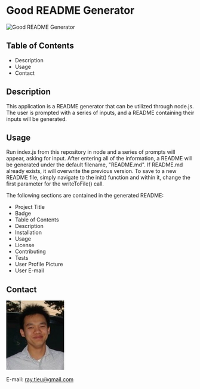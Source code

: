 # Good README Generator

![Good README Generator](https://img.shields.io/github/repo-size/raytieu/good-readme-generator)

## Table of Contents

* Description
* Usage
* Contact

## Description

This application is a README generator that can be utilized through node.js.  The user is prompted with a series of inputs, and a README containing their inputs will be generated.

## Usage

Run index.js from this repository in node and a series of prompts will appear, asking for input.  After entering all of the information, a README will be generated under the default filename, "README.md".  If README.md already exists, it will overwrite the previous version.  To save to a new README file, simply navigate to the init() function and within it, change the first parameter for the writeToFile() call.

The following sections are contained in the generated README:  

* Project Title
* Badge
* Table of Contents
* Description
* Installation
* Usage
* License
* Contributing
* Tests
* User Profile Picture
* User E-mail

## Contact

![Profile Picture](./profile-pic.jpg)

E-mail: ray.tieu@gmail.com